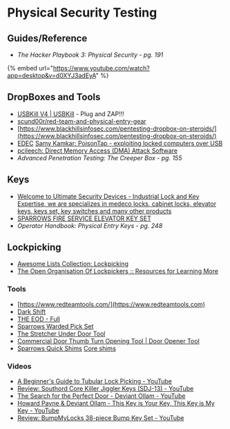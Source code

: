 # Physical Security Testing

## Guides/Reference

* _The Hacker Playbook 3: Physical Security - pg. 191_

{% embed url="https://www.youtube.com/watch?app=desktop&v=d0XYJ3adEyA" %}

## DropBoxes and Tools

* [USBKill V4 | USBKill](https://usbkill.com/products/usbkill-v4?variant=32836117397586) - Plug and ZAP!!!
* [scund00r/red-team-and-physical-entry-gear](https://scund00r.com/all/gear/2019/06/25/red-team-and-physical-entry-gear.html)
* [https://www.blackhillsinfosec.com/pentesting-dropbox-on-steroids/](https://www.blackhillsinfosec.com/pentesting-dropbox-on-steroids/)
* [EDEC](https://edecdf.com/collections/mobile) [Samy Kamkar: PoisonTap - exploiting locked computers over USB](https://samy.pl/poisontap/)&#x20;
* [pcileech: Direct Memory Access (DMA) Attack Software](https://github.com/ufrisk/pcileech)&#x20;
* _Advanced Penetration Testing: The Creeper Box - pg. 155_

## Keys

* [Welcome to Ultimate Security Devices - Industrial Lock and Key Expertise, we are specializes in medeco locks, cabinet locks, elevator keys, keys set, key switches and many other products](https://www.ultimatesecuritydevices.com)&#x20;
* [SPARROWS FIRE SERVICE ELEVATOR KEY SET](https://www.sparrowslockpicks.com/product\_p/ekey.htm)
* _Operator Handbook: Physical Entry Keys - pg. 248_

## Lockpicking



* [Awesome Lists Collection: Lockpicking](https://github.com/fabacab/awesome-lockpicking)
* [The Open Organisation Of Lockpickers :: Resources for Learning More](https://toool.us/resources.html)&#x20;

### Tools

* [https://www.redteamtools.com/](https://www.redteamtools.com)
* [Dark Shift](https://www.sparrowslockpicks.com/product\_p/new2.htm)&#x20;
* [THE EOD - Full](https://www.sparrowslockpicks.com/product\_p/eod.htm)&#x20;
* [Sparrows Warded Pick Set](https://www.sparrowslockpicks.com/product\_p/ward.htm)&#x20;
* [The Stretcher Under Door Tool](https://www.sparrowslockpicks.com/product\_p/underdoor.htm)&#x20;
* [Commercial Door Thumb Turn Opening Tool | Door Opener Tool](https://www.lockpicks.com/commercial-door-opening-tool.html)&#x20;
* [Sparrows Quick Shims](https://www.sparrowslockpicks.com/product\_p/qs.htm) [Core shims](https://www.sparrowslockpicks.com/product\_p/cshims.htm)

### Videos

* [A Beginner's Guide to Tubular Lock Picking - YouTube](https://www.youtube.com/watch?v=ulzZ9T2oGPE)&#x20;
* [Review: Southord Core Killer Jiggler Keys (SDJ-13) - YouTube](https://www.youtube.com/watch?v=eISem6CEqYw)&#x20;
* [The Search for the Perfect Door - Deviant Ollam - YouTube](https://www.youtube.com/watch?v=4YYvBLAF4T8\&t=486s)&#x20;
* [Howard Payne & Deviant Ollam - This Key is Your Key, This Key is My Key - YouTube](https://www.youtube.com/watch?v=a9b9IYqsb\_U)&#x20;
* [Review: BumpMyLocks 38-piece Bump Key Set - YouTube](https://www.youtube.com/watch?v=OoeRh\_oX9Oo)
